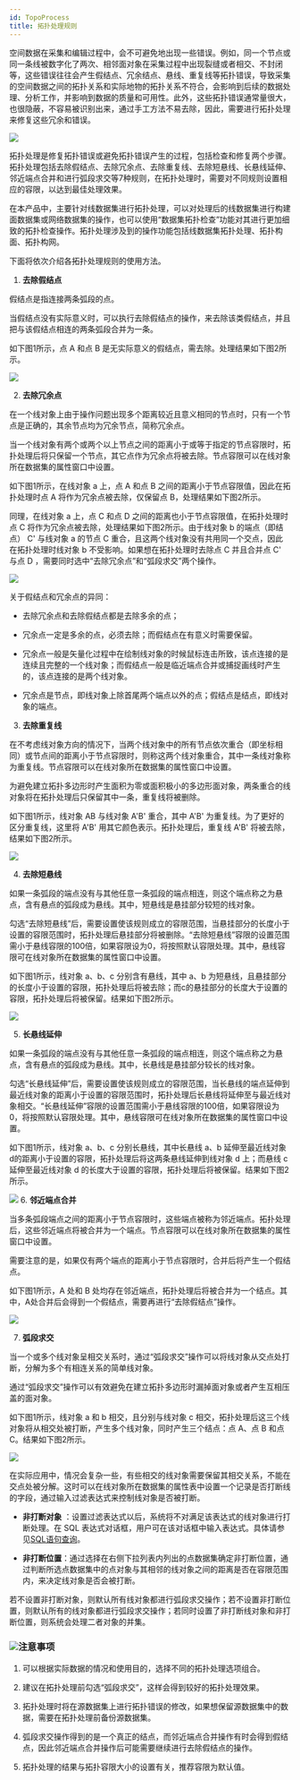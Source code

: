 ```yaml
---
id: TopoProcess
title: 拓扑处理规则  
---  
```


空间数据在采集和编辑过程中，会不可避免地出现一些错误。例如，同一个节点或同一条线被数字化了两次、相邻面对象在采集过程中出现裂缝或者相交、不封闭等，这些错误往往会产生假结点、冗余结点、悬线、重复线等拓扑错误，导致采集的空间数据之间的拓扑关系和实际地物的拓扑关系不符合，会影响到后续的数据处理、分析工作，并影响到数据的质量和可用性。此外，这些拓扑错误通常量很大，也很隐蔽，不容易被识别出来，通过手工方法不易去除，因此，需要进行拓扑处理来修复这些冗余和错误。

![](img/TopoProcess.png)  


拓扑处理是修复拓扑错误或避免拓扑错误产生的过程，包括检查和修复两个步骤。拓扑处理包括去除假结点、去除冗余点、去除重复线、去除短悬线、长悬线延伸、邻近端点合并和进行弧段求交等7种规则，在拓扑处理时，需要对不同规则设置相应的容限，以达到最佳处理效果。

在本产品中，主要针对线数据集进行拓扑处理，可以对处理后的线数据集进行构建面数据集或网络数据集的操作，也可以使用“数据集拓扑检查”功能对其进行更加细致的拓扑检查操作。拓扑处理涉及到的操作功能包括线数据集拓扑处理、拓扑构面、拓扑构网。

下面将依次介绍各拓扑处理规则的使用方法。



1. **去除假结点**



假结点是指连接两条弧段的点。



当假结点没有实际意义时，可以执行去除假结点的操作，来去除该类假结点，并且把与该假结点相连的两条弧段合并为一条。



如下图1所示，点 A 和点 B 是无实际意义的假结点，需去除。处理结果如下图2所示。



![](img/TopoProcess1_1.png) 

2. **去除冗余点**



在一个线对象上由于操作问题出现多个距离较近且意义相同的节点时，只有一个节点是正确的，其余节点均为冗余节点，简称冗余点。




当一个线对象有两个或两个以上节点之间的距离小于或等于指定的节点容限时，拓扑处理后将只保留一个节点，其它点作为冗余点将被去除。节点容限可以在线对象所在数据集的属性窗口中设置。



如下图1所示，在线对象 a 上，点 A 和点 B 之间的距离小于节点容限值，因此在拓扑处理时点 A 将作为冗余点被去除，仅保留点
B，处理结果如下图2所示。



同理，在线对象 a 上，点 C 和点 D 之间的距离也小于节点容限值，在拓扑处理时点 C 将作为冗余点被去除，处理结果如下图2所示。由于线对象 b
的端点（即结点） C' 与线对象 a 的节点 C 重合，且这两个线对象没有共用同一个交点，因此在拓扑处理时线对象 b 不受影响。如果想在拓扑处理时去除点 C
并且合并点 C' 与点 D ，需要同时选中“去除冗余点”和“弧段求交”两个操作。



![](img/TopoProcess2_1.png) 

关于假结点和冗余点的异同：



* 去除冗余点和去除假结点都是去除多余的点；

* 冗余点一定是多余的点，必须去除；而假结点在有意义时需要保留。

* 冗余点一般是矢量化过程中在绘制线对象的时候鼠标连击所致，该点连接的是连续且完整的一个线对象；而假结点一般是临近端点合并或捕捉画线时产生的，该点连接的是两个线对象。

* 冗余点是节点，即线对象上除首尾两个端点以外的点；假结点是结点，即线对象的端点。

3. **去除重复线**




在不考虑线对象方向的情况下，当两个线对象中的所有节点依次重合（即坐标相同）或节点间的距离小于节点容限时，则称这两个线对象重合，其中一条线对象称为重复线。节点容限可以在线对象所在数据集的属性窗口中设置。



为避免建立拓扑多边形时产生面积为零或面积极小的多边形面对象，两条重合的线对象将在拓扑处理后只保留其中一条，重复线将被删除。



如下图1所示，线对象 AB 与线对象 A'B' 重合，其中 A'B' 为重复线。为了更好的区分重复线，这里将 A'B'
用其它颜色表示。拓扑处理后，重复线 A'B' 将被去除，结果如下图2所示。



![](img/TopoProcess3_1.png)

4. **去除短悬线**



如果一条弧段的端点没有与其他任意一条弧段的端点相连，则这个端点称之为悬点，含有悬点的弧段成为悬线。其中，短悬线是悬挂部分较短的线对象。




勾选“去除短悬线”后，需要设置使该规则成立的容限范围，当悬挂部分的长度小于设置的容限范围时，拓扑处理后悬挂部分将被删除。“去除短悬线”容限的设置范围需小于悬线容限的100倍，如果容限设为0，将按照默认容限处理。其中，悬线容限可在线对象所在数据集的属性窗口中设置。



如下图1所示，线对象 a、b、c 分别含有悬线，其中 a、b
为短悬线，且悬挂部分的长度小于设置的容限，拓扑处理后将被去除；而c的悬挂部分的长度大于设置的容限，拓扑处理后将被保留。结果如下图2所示。



![](img/TopoProcess4_1.png)  

5. **长悬线延伸**



如果一条弧段的端点没有与其他任意一条弧段的端点相连，则这个端点称之为悬点，含有悬点的弧段成为悬线。其中，长悬线是悬挂部分较长的线对象。




勾选“长悬线延伸”后，需要设置使该规则成立的容限范围，当长悬线的端点延伸到最近线对象的距离小于设置的容限范围时，拓扑处理后长悬线将延伸至与最近线对象相交。“长悬线延伸”容限的设置范围需小于悬线容限的100倍，如果容限设为0，将按照默认容限处理。其中，悬线容限可在线对象所在数据集的属性窗口中设置。



如下图1所示，线对象 a、b、c 分别长悬线，其中长悬线 a、b 延伸至最近线对象d的距离小于设置的容限，拓扑处理后将这两条悬线延伸到线对象 d
上；而悬线 c 延伸至最近线对象 d 的长度大于设置的容限，拓扑处理后将被保留。结果如下图2所示。



![](img/TopoProcess5_1.png) 
6. **邻近端点合并**




当多条弧段端点之间的距离小于节点容限时，这些端点被称为邻近端点。拓扑处理后，这些邻近端点将被合并为一个端点。节点容限可以在线对象所在数据集的属性窗口中设置。



需要注意的是，如果仅有两个端点的距离小于节点容限时，合并后将产生一个假结点。



如下图1所示，A 处和 B 处均存在邻近端点，拓扑处理后将被合并为一个结点。其中，A处合并后会得到一个假结点，需要再进行“去除假结点”操作。



![](img/TopoProcess6_1.png)   

7. **弧段求交**



当一个或多个线对象呈相交关系时，通过“弧段求交”操作可以将线对象从交点处打断，分解为多个有相连关系的简单线对象。



通过“弧段求交”操作可以有效避免在建立拓扑多边形时漏掉面对象或者产生互相压盖的面对象。



如下图1所示，线对象 a 和 b 相交，且分别与线对象 c 相交，拓扑处理后这三个线对象将从相交处被打断，产生多个线对象，同时产生三个结点：点 A、点
B 和点 C。结果如下图2所示。



![](img/TopoProcess7_1_1.png) 


在实际应用中，情况会复杂一些，有些相交的线对象需要保留其相交关系，不能在交点处被分解。这时可以在线对象所在数据集的属性表中设置一个记录是否打断线的字段，通过输入过滤表达式来控制线对象是否被打断。



* **非打断对象** ：设置过滤表达式以后，系统将不对满足该表达式的线对象进行打断处理。在 SQL 表达式对话框，用户可在该对话框中输入表达式。具体请参见[SQL语句查询](../../Query/SQLQueryDia)。

* **非打断位置**：通过选择在右侧下拉列表内列出的点数据集确定非打断位置，通过判断所选点数据集中的点对象与其相邻的线对象之间的距离是否在容限范围内，来决定线对象是否会被打断。

若不设置非打断对象，则默认所有线对象都进行弧段求交操作；若不设置非打断位置，则默认所有的线对象都进行弧段求交操作；若同时设置了非打断线对象和非打断位置，则系统会处理二者对象的并集。


### ![](../../img/note.png)注意事项

1. 可以根据实际数据的情况和使用目的，选择不同的拓扑处理选项组合。

2. 建议在拓扑处理前勾选“弧段求交”，这样会得到较好的拓扑处理效果。

3. 拓扑处理时将在源数据集上进行拓扑错误的修改，如果想保留源数据集中的数据，需要在拓扑处理前备份源数据集。

4. 弧段求交操作得到的是一个真正的结点，而邻近端点合并操作有时会得到假结点，因此邻近端点合并操作后可能需要继续进行去除假结点的操作。

5. 拓扑处理的结果与拓扑容限大小的设置有关，推荐容限为默认值。




